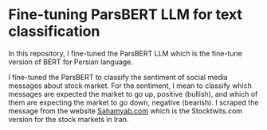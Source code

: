 # Fine-tuning ParsBERT LLM for text classification

In this repository, I fine-tuned the ParsBERT LLM which is the fine-tune version of BERT for Persian language.

I fine-tuned the ParsBERT to classify the sentiment of social media messages about stock market. For the sentiment, I mean to classify which messages are expected the market to go up, positive (bullish), and which of them are expecting the market to go down, negative (bearish).
I scraped the message from the website [Sahamyab.com](https://www.sahamyab.com/stocktwits) which is the Stocktwits.com version for the stock markets in Iran.



